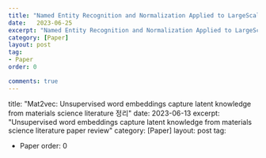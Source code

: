 ```yaml
---
title: "Named Entity Recognition and Normalization Applied to LargeScale Information Extraction from the Materials Science Literature 정리"
date:   2023-06-25
excerpt: "Named Entity Recognition and Normalization Applied to LargeScale Information Extraction from the Materials Science Literature paper review"
category: [Paper]
layout: post
tag:
- Paper
order: 0

comments: true
---
```





title: "Mat2vec: Unsupervised word embeddings capture latent knowledge from materials science literature 정리"
date:   2023-06-13
excerpt: "Unsupervised word embeddings capture latent knowledge from materials science literature paper review"
category: [Paper]
layout: post
tag:
- Paper
order: 0

